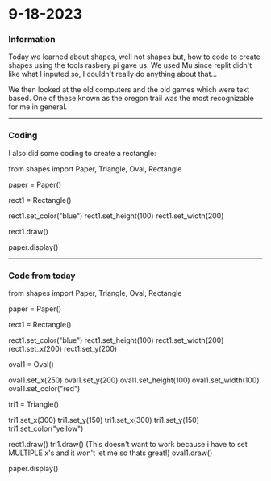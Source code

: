 # 9-18-2023

### Information

Today we learned about shapes, well not shapes
but, how to code to create shapes using the
tools rasbery pi gave us. We used Mu since
replit didn't like what I inputed so, I couldn't really
do anything about that...

We then looked at the old computers and the old games
which were text based. One of these known as the oregon trail
was the most recognizable for me in general.

--------------

### Coding

I also did some coding to create a rectangle:

from shapes import Paper, Triangle, Oval, Rectangle

paper = Paper()

rect1 = Rectangle()

rect1.set_color("blue")
rect1.set_height(100)
rect1.set_width(200)



rect1.draw()

paper.display()

-------------

### Code from today

from shapes import Paper, Triangle, Oval, Rectangle

paper = Paper()

rect1 = Rectangle()

rect1.set_color("blue")
rect1.set_height(100)
rect1.set_width(200)
rect1.set_x(200)
rect1.set_y(200)

oval1 = Oval()


oval1.set_x(250)
oval1.set_y(200)
oval1.set_height(100)
oval1.set_width(100)
oval1.set_color("red")

tri1 = Triangle()

tri1.set_x(300)
tri1.set_y(150)
tri1.set_x(300)
tri1.set_y(150)
tri1.set_color("yellow")


rect1.draw()
tri1.draw() (This doesn't want to work because i have to set MULTIPLE x's and it won't let me so thats great!)
oval1.draw()


paper.display()
